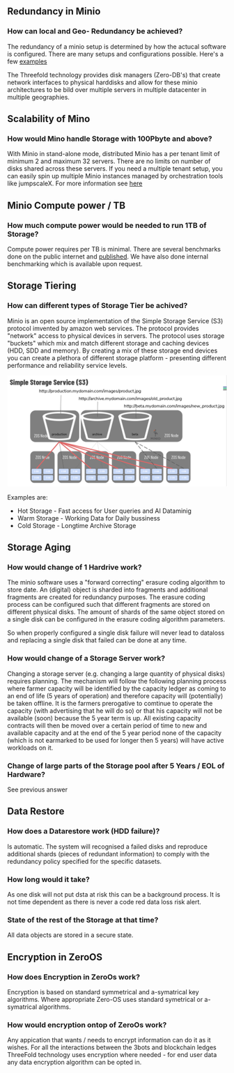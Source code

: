 ## Redundancy in Minio

### How can local and Geo- Redundancy be achieved?
The redundancy of a minio setup is determined by how the actucal software is configured.  There are many setups and configurations possible.  Here's a few [examples](https://docs.minio.io/docs/multi-tenant-minio-deployment-guide.html)

The Threefold technology provides disk managers (Zero-DB's) that create network interfaces to physical harddisks and allow for these minio architectures to be bild over multiple servers in multiple datacenter in multiple geographies.

## Scalability of Mino

### How would Mino handle Storage with 100Pbyte and above?
With Minio in stand-alone mode, distributed Minio has a per tenant limit of minimum 2 and maximum 32 servers. There are no limits on number of disks shared across these servers. If you need a multiple tenant setup, you can easily spin up multiple Minio instances managed by orchestration tools like jumpscaleX.  For more information see [here](https://docs.minio.io/docs/distributed-minio-quickstart-guide)


## Minio Compute power / TB

### How much compute power would be needed to run 1TB of Storage?

Compute power requires per TB is minimal. There are several benchmarks done on the public internet and [published](https://blog.minio.io/minio-benchmarks-with-cosbench-81704a8f0178).  We have also done internal benchmarking which is available upon request.

## Storage Tiering
  
### How can different types of Storage Tier be achived?
Minio is an open source implementation of the Simple Storage Service (S3) protocol imvented by amazon web services.  The protocol provides "network" access to physical devices in servers.  The protocol uses storage "buckets" which mix and match different storage and caching devices (HDD, SDD and memory).  By creating a mix of these storage end devices you can create a plethora of different storage platform - presenting different performance and reliability service levels.

![S3-princple](../images/s3-principle.png)

Examples are:
- Hot Storage - Fast access for User queries and AI Dataminig
- Warm Storage - Working Data for Daily bussiness
- Cold Storage - Longtime Archive Storage 

## Storage Aging
  
### How would change of 1 Hardrive work?
The minio software uses a "forward correcting" erasure coding algorithm to store date.  An (digital) object is sharded into fragments and additional fragments are created for redundancy purposes.  The erasure coding process can be configured such that different fragments are stored on different physical disks.  The amount of shards of the same object stored on a single disk can be configured in the erasure coding algorithm parameters.

So when properly configured a single disk failure will never lead to dataloss and replacing a single disk that failed can be done at any time.

### How would change of a Storage Server work?
Changing a storage server (e.g. changing a large quantity of physical disks) requires planning. The mechanism will follow the following planning process where farmer capacity will be identified by the capacity ledger as coming to an end of life (5 years of operation) and therefore capacity will (potentially) be taken offline.  It is the farmers prerogative to comtinue to operate the capacity (with advertising that he will do so) or that his capacity will not be available (soon) because the 5 year term is up.  All existing capacity contracts will then be moved over a certain period of time to new and available capacity and at the end of the 5 year period none of the capacity (which is not earmarked to be used for longer then 5 years) will have active workloads on it.

### Change of large parts of the Storage pool after 5 Years / EOL of Hardware?
See previous answer
## Data Restore 

### How does a Datarestore work (HDD failure)?

Is automatic.  The system will recognised a failed disks and reproduce additional shards (pieces of redundant information) to comply with the redundancy policy specified for the specific datasets.

### How long would it take?

As one disk will not put dsta at risk this can be a background process.  It is not time dependent as there is never a code red data loss risk alert.

### State of the rest of the Storage at that time?

All data objects are stored in a secure state.

## Encryption in ZeroOS

### How does Encryption in ZeroOs work?
Encryption is based on standard symmetrical and a-symatrical key algorithms.  Where appropriate Zero-OS uses standard symetrical or a-symatrical algorithms.

### How would encryption ontop of ZeroOs work?
Any appication that wants / needs to encrypt information can do it as it wishes.  For all the interactions between the 3bots and blockchain ledges ThreeFold technology uses encryption where needed - for end user data any data encryption algorithm can be opted in.
